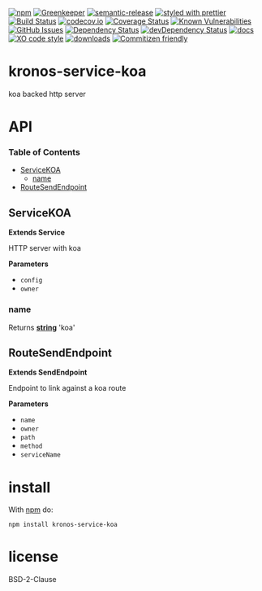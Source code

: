 [![npm](https://img.shields.io/npm/v/kronos-service-koa.svg)](https://www.npmjs.com/package/kronos-service-koa)
[![Greenkeeper](https://badges.greenkeeper.io/Kronos-Integration/kronos-service-koa.svg)](https://greenkeeper.io/)
[![semantic-release](https://img.shields.io/badge/%20%20%F0%9F%93%A6%F0%9F%9A%80-semantic--release-e10079.svg)](https://github.com/Kronos-Integration/kronos-service-koa)
[![styled with prettier](https://img.shields.io/badge/styled_with-prettier-ff69b4.svg)](https://github.com/prettier/prettier)
[![Build Status](https://secure.travis-ci.org/Kronos-Integration/kronos-service-koa.png)](http://travis-ci.org/Kronos-Integration/kronos-service-koa)
[![codecov.io](http://codecov.io/github/Kronos-Integration/kronos-service-koa/coverage.svg?branch=master)](http://codecov.io/github/Kronos-Integration/kronos-service-koa?branch=master)
[![Coverage Status](https://coveralls.io/repos/Kronos-Integration/kronos-service-koa/badge.svg)](https://coveralls.io/r/Kronos-Integration/kronos-service-koa)
[![Known Vulnerabilities](https://snyk.io/test/github/Kronos-Integration/kronos-service-koa/badge.svg)](https://snyk.io/test/github/Kronos-Integration/kronos-service-koa)
[![GitHub Issues](https://img.shields.io/github/issues/Kronos-Integration/kronos-service-koa.svg?style=flat-square)](https://github.com/Kronos-Integration/kronos-service-koa/issues)
[![Dependency Status](https://david-dm.org/Kronos-Integration/kronos-service-koa.svg)](https://david-dm.org/Kronos-Integration/kronos-service-koa)
[![devDependency Status](https://david-dm.org/Kronos-Integration/kronos-service-koa/dev-status.svg)](https://david-dm.org/Kronos-Integration/kronos-service-koa#info=devDependencies)
[![docs](http://inch-ci.org/github/Kronos-Integration/kronos-service-koa.svg?branch=master)](http://inch-ci.org/github/Kronos-Integration/kronos-service-koa)
[![XO code style](https://img.shields.io/badge/code_style-XO-5ed9c7.svg)](https://github.com/sindresorhus/xo)
[![downloads](http://img.shields.io/npm/dm/kronos-service-koa.svg?style=flat-square)](https://npmjs.org/package/kronos-service-koa)
[![Commitizen friendly](https://img.shields.io/badge/commitizen-friendly-brightgreen.svg)](http://commitizen.github.io/cz-cli/)

# kronos-service-koa

koa backed http server

# API

<!-- Generated by documentation.js. Update this documentation by updating the source code. -->

### Table of Contents

-   [ServiceKOA](#servicekoa)
    -   [name](#name)
-   [RouteSendEndpoint](#routesendendpoint)

## ServiceKOA

**Extends Service**

HTTP server with koa

**Parameters**

-   `config`  
-   `owner`  

### name

Returns **[string](https://developer.mozilla.org/docs/Web/JavaScript/Reference/Global_Objects/String)** 'koa'

## RouteSendEndpoint

**Extends SendEndpoint**

Endpoint to link against a koa route

**Parameters**

-   `name`  
-   `owner`  
-   `path`  
-   `method`  
-   `serviceName`  

# install

With [npm](http://npmjs.org) do:

```shell
npm install kronos-service-koa
```

# license

BSD-2-Clause
